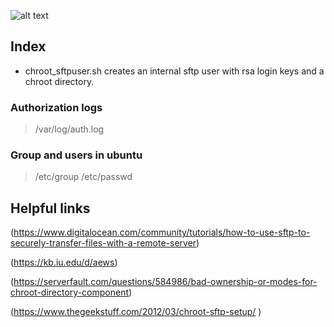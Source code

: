 
![alt text](https://www.linuxadictos.com/wp-content/uploads/tux-kernel-linux.jpg)

## Index 

- chroot_sftpuser.sh 
 creates an internal sftp user with rsa login keys and a chroot directory. 

### Authorization logs

> /var/log/auth.log

### Group and users in ubuntu

> /etc/group
> /etc/passwd

## Helpful links
(https://www.digitalocean.com/community/tutorials/how-to-use-sftp-to-securely-transfer-files-with-a-remote-server)

(https://kb.iu.edu/d/aews)

(https://serverfault.com/questions/584986/bad-ownership-or-modes-for-chroot-directory-component)

(https://www.thegeekstuff.com/2012/03/chroot-sftp-setup/
)
